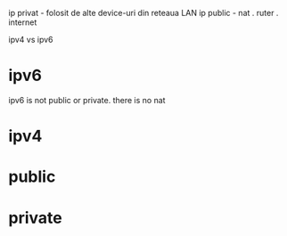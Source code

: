 ip privat - folosit de alte device-uri din reteaua LAN
ip public - nat . ruter . internet

ipv4 vs ipv6

# ipv6
ipv6 is not public or private. there is no nat




# ipv4



# public

# private